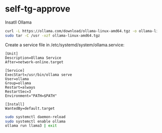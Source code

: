 # self-tg-approve

Insatll Ollama

```bash
curl -L https://ollama.com/download/ollama-linux-amd64.tgz -o ollama-linux-amd64.tgz # скачивать не надо, потому что архив уже скачан в текущую директорию
sudo tar -C /usr -xzf ollama-linux-amd64.tgz
```

Create a service file in /etc/systemd/system/ollama.service:

```
[Unit]
Description=Ollama Service
After=network-online.target

[Service]
ExecStart=/usr/bin/ollama serve
User=ollama
Group=ollama
Restart=always
RestartSec=3
Environment="PATH=$PATH"

[Install]
WantedBy=default.target
```

```bash
sudo systemctl daemon-reload
sudo systemctl enable ollama
ollama run llama3 | exit
```
